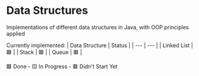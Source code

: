 # Data Structures
Implementations of different data structures in Java, with OOP principles applied

Currently implemented:
| Data Structure | Status |
| --- | --- |
| Linked List | 🟩 |
| Stack       | 🟥 |
| Queue       | 🟥 |

🟩 Done - 🟨 In Progress - 🟥 Didn't Start Yet
